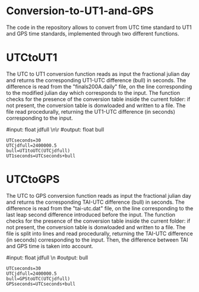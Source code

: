 # Conversion-to-UT1-and-GPS
The code in the repository allows to convert from UTC time standard to UT1 and GPS time standards, implemented through two different functions.

# UTCtoUT1
The UTC to UT1 conversion function reads as input the fractional julian day and returns the corresponding UT1-UTC difference (bull) in seconds. The difference is read from the "finals200A.daily" file, on the line corresponding to the modified julian day which corresponds to the input.
The function checks for the presence of the conversion table inside the current folder: if not present, the conversion table is donwloaded and written to a file. The file read procedurally, returning the UT1-UTC difference (in seconds) corresponding to the input.

#input: float jdfull \n\r
#output: float bull

~~~
UTCseconds=30
UTCjdfull=2400000.5
bull=UT1toUTC(UTCjdfull)
UT1seconds=UTCseconds+bull
~~~

# UTCtoGPS
The UTC to GPS conversion function reads as input the fractional julian day and returns the corresponding TAI-UTC difference (bull) in seconds. The difference is read from the "tai-utc.dat" file, on the line corresponding to the last leap second difference introduced before the input.
The function checks for the presence of the conversion table inside the current folder: if not present, the conversion table is donwloaded and written to a file. The file is split into lines and read procedurally, returning the TAI-UTC difference (in seconds) corresponding to the input. Then, the difference between TAI and GPS time is taken into account.

#input: float jdfull \n
#output: bull

~~~
UTCseconds=30
UTCjdfull=2400000.5
bull=GPStoUTC(UTCjdfull)
GPSseconds=UTCseconds+bull
~~~

